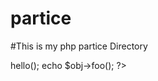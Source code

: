# partice
#This is my php partice Directory
<?php
abstract class Mahabub{
	public function hello()
	{
		echo "Hello ";
	}
	
	public function world()
	{
		echo "World";
	}
	
	abstract function foo();
/*	{
		//return "Foo";
	}*/
}

class Rahaman extends Mahabub{
	public function hello()
	{
		echo "Hello ";
	}
	
	public function foo()
	{
		return "Foo ";
	}
}

$obj = new Rahaman();
$obj->hello();
echo $obj->foo();

?>
